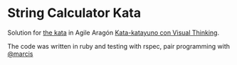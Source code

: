 # String Calculator Kata

Solution for [the kata](https://katalyst.codurance.com/string-calculator) in Agile Aragón [Kata-katayuno con Visual Thinking](https://www.meetup.com/agilearagon/events/268780252/).

The code was written in ruby and testing with rspec, pair programming with [@marcis](https://github.com/marcis)

